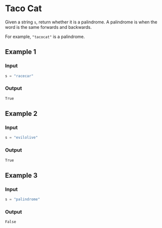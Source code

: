 # Taco Cat

Given a string `s`, return whether it is a palindrome. A palindrome is when the word is the same forwards and backwards.

For example, `"tacocat"` is a palindrome.

## Example 1

### Input

```javascript
s = "racecar"
```

### Output

```javascript
True
```

## Example 2

### Input

```javascript
s = "evilolive"
```

### Output

```javascript
True
```

## Example 3

### Input

```javascript
s = "palindrome"
```

### Output

```javascript
False
```

